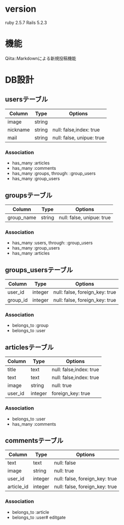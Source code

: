 # version

ruby 2.5.7
Rails 5.2.3

# 機能
Qiita::Markdownによる新規投稿機能

# DB設計 

## usersテーブル

|Column|Type|Options|
|------|----|-------|
|image|string|
|nickname|string|null: false,index: true|
|mail|string|null: false, unipue: true|

### Association
- has_many :articles
- has_many :comments
- has_many :groups, through: :group_users
- has_many :group_users

## groupsテーブル

|Column|Type|Options|
|------|----|-------|
|group_name|string|null: false, unipue: true|

### Association
- has_many :users, through: :group_users
- has_many :group_users
- has_many :articles


## groups_usersテーブル

|Column|Type|Options|
|------|----|-------|
|user_id|integer|null: false, foreign_key: true|
|group_id|integer|null: false, foreign_key: true|

### Association
- belongs_to :group
- belongs_to :user

## articlesテーブル

|Column|Type|Options|
|------|----|-------|
|title|text|null: false,index: true|
|text|text|null: false,index: true|
|image|string|null: true|
|user_id|integer|foreign_key: true|


### Association
- belongs_to :user
- has_many :comments


## commentsテーブル

|Column|Type|Options|
|------|----|-------|
|text|text|null: false|
|image|string|null: true|
|user_id|integer|null: false, foreign_key: true|
|article_id|integer|null: false, foreign_key: true|

### Association
- belongs_to :article
- belongs_to :user# editgate
